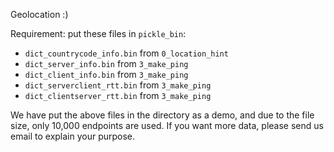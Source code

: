 Geolocation :)

Requirement: put these files in `pickle_bin`:
- `dict_countrycode_info.bin` from `0_location_hint`
- `dict_server_info.bin` from `3_make_ping`
- `dict_client_info.bin` from `3_make_ping`
- `dict_serverclient_rtt.bin` from `3_make_ping`
- `dict_clientserver_rtt.bin` from `3_make_ping`

We have put the above files in the directory as a demo, and due to the file size, only 10,000 endpoints are used. If you want more data, please send us email to explain your purpose.
